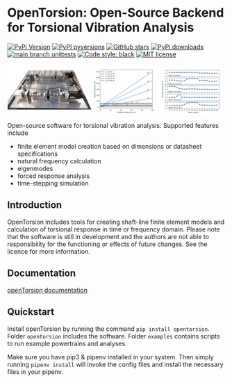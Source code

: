# OpenTorsion: Open-Source Backend for Torsional Vibration Analysis

[![PyPi Version](https://img.shields.io/pypi/v/opentorsion.svg)](https://pypi.org/project/opentorsion)
[![PyPI pyversions](https://img.shields.io/pypi/pyversions/opentorsion.svg)](https://pypi.org/pypi/opentorsion/)
[![GitHub stars](https://img.shields.io/github/stars/Aalto-Arotor/openTorsion.svg)](https://github.com/Aalto-Arotor/openTorsion)
[![PyPi downloads](https://img.shields.io/pypi/dm/opentorsion.svg)](https://pypistats.org/packages/opentorsion)
[![main branch unittests](https://github.com/aalto-arotor/opentorsion/actions/workflows/unittest.yml/badge.svg?branch=main)](https://github.com/Aalto-Arotor/openTorsion/tree/main/opentorsion/tests)
[![Code style: black](https://img.shields.io/badge/code%20style-black-000000.svg)](https://github.com/psf/black)
[![MIT license](https://img.shields.io/badge/License-MIT-blue.svg)](https://github.com/Aalto-Arotor/openTorsion/blob/main/LICENSE)

![Small-scale marine thruster testbench](./figures/testbench_all.png "Small-scale marine thruster testbench")

Open-source software for torsional vibration analysis. Supported features include 
* finite element model creation based on dimensions or datasheet specifications
* natural frequency calculation
* eigenmodes
* forced response analysis
* time-stepping simulation

## Introduction
OpenTorsion includes tools for creating shaft-line finite element models and calculation of torsional response in time or frequency domain. 
Please note that the software is still in development and the authors are not able to responsibility for the functioning or effects of future changes. See the licence for more information.

## Documentation

[openTorsion documentation](https://aalto-arotor.github.io/openTorsion/)

## Quickstart
Install openTorsion by running the command ```pip install opentorsion```. Folder ```opentorsion``` includes the software. Folder ```examples``` contains scripts to run example powertrains and analyses.

Make sure you have pip3 & pipenv installed in your system. Then simply running ```pipenv install``` will invoke the config files and install the necessary files in your pipenv.



